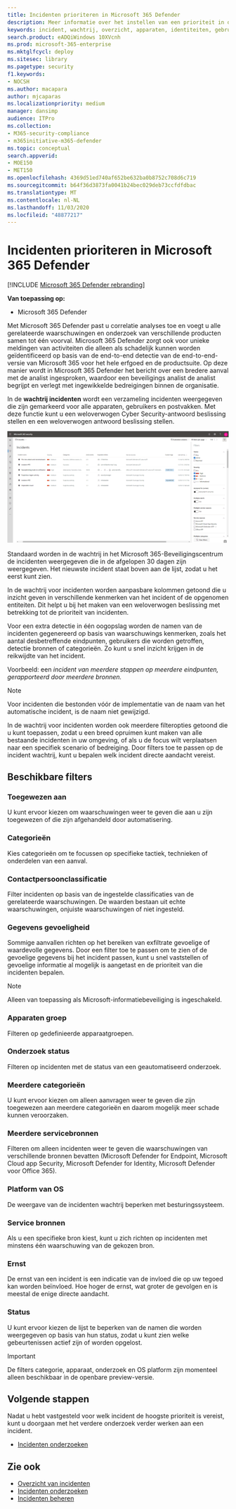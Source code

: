 ```yaml
---
title: Incidenten prioriteren in Microsoft 365 Defender
description: Meer informatie over het instellen van een prioriteit in de wachtrij voor incidenten in Microsoft 365 Defender
keywords: incident, wachtrij, overzicht, apparaten, identiteiten, gebruikers, postvak, e-mail, incidenten
search.product: eADQiWindows 10XVcnh
ms.prod: microsoft-365-enterprise
ms.mktglfcycl: deploy
ms.sitesec: library
ms.pagetype: security
f1.keywords:
- NOCSH
ms.author: macapara
author: mjcaparas
ms.localizationpriority: medium
manager: dansimp
audience: ITPro
ms.collection:
- M365-security-compliance
- m365initiative-m365-defender
ms.topic: conceptual
search.appverid:
- MOE150
- MET150
ms.openlocfilehash: 4369d51ed740af652be632ba0b8752c708d6c719
ms.sourcegitcommit: b64f36d3873fa0041b24bec029deb73ccfdfdbac
ms.translationtype: MT
ms.contentlocale: nl-NL
ms.lasthandoff: 11/03/2020
ms.locfileid: "48877217"
---
```

# <a name="prioritize-incidents-in-microsoft-365-defender"></a>Incidenten prioriteren in Microsoft 365 Defender

[!INCLUDE [Microsoft 365 Defender rebranding](../includes/microsoft-defender.md)]


**Van toepassing op:**
- Microsoft 365 Defender



Met Microsoft 365 Defender past u correlatie analyses toe en voegt u alle gerelateerde waarschuwingen en onderzoek van verschillende producten samen tot één voorval. Microsoft 365 Defender zorgt ook voor unieke meldingen van activiteiten die alleen als schadelijk kunnen worden geïdentificeerd op basis van de end-to-end detectie van de end-to-end-versie van Microsoft 365 voor het hele erfgoed en de productsuite. Op deze manier wordt in Microsoft 365 Defender het bericht over een bredere aanval met de analist ingesproken, waardoor een beveiligings analist de analist begrijpt en verlegt met ingewikkelde bedreigingen binnen de organisatie.


In de **wachtrij incidenten** wordt een verzameling incidenten weergegeven die zijn gemarkeerd voor alle apparaten, gebruikers en postvakken. Met deze functie kunt u een weloverwogen Cyber Security-antwoord beslissing stellen en een weloverwogen antwoord beslissing stellen.


![Afbeelding van een wachtrij voor incidenten](../../media/incidents-queue.png) 

Standaard worden in de wachtrij in het Microsoft 365-Beveiligingscentrum de incidenten weergegeven die in de afgelopen 30 dagen zijn weergegeven. Het nieuwste incident staat boven aan de lijst, zodat u het eerst kunt zien.

In de wachtrij voor incidenten worden aanpasbare kolommen getoond die u inzicht geven in verschillende kenmerken van het incident of de opgenomen entiteiten. Dit helpt u bij het maken van een weloverwogen beslissing met betrekking tot de prioriteit van incidenten.

Voor een extra detectie in één oogopslag worden de namen van de incidenten gegenereerd op basis van waarschuwings kenmerken, zoals het aantal desbetreffende eindpunten, gebruikers die worden getroffen, detectie bronnen of categorieën. Zo kunt u snel inzicht krijgen in de reikwijdte van het incident.

Voorbeeld: een *incident van meerdere stappen op meerdere eindpunten, gerapporteerd door meerdere bronnen.*

> [!NOTE]
> Voor incidenten die bestonden vóór de implementatie van de naam van het automatische incident, is de naam niet gewijzigd.

In de wachtrij voor incidenten worden ook meerdere filteropties getoond die u kunt toepassen, zodat u een breed opruimen kunt maken van alle bestaande incidenten in uw omgeving, of als u de focus wilt verplaatsen naar een specifiek scenario of bedreiging. Door filters toe te passen op de incident wachtrij, kunt u bepalen welk incident directe aandacht vereist. 

## <a name="available-filters"></a>Beschikbare filters

### <a name="assigned-to"></a>Toegewezen aan
U kunt ervoor kiezen om waarschuwingen weer te geven die aan u zijn toegewezen of die zijn afgehandeld door automatisering.

### <a name="categories"></a>Categorieën
Kies categorieën om te focussen op specifieke tactiek, technieken of onderdelen van een aanval. 

### <a name="classification"></a>Contactpersoonclassificatie
Filter incidenten op basis van de ingestelde classificaties van de gerelateerde waarschuwingen. De waarden bestaan uit echte waarschuwingen, onjuiste waarschuwingen of niet ingesteld.

### <a name="data-sensitivity"></a>Gegevens gevoeligheid
Sommige aanvallen richten op het bereiken van exfiltrate gevoelige of waardevolle gegevens. Door een filter toe te passen om te zien of de gevoelige gegevens bij het incident passen, kunt u snel vaststellen of gevoelige informatie al mogelijk is aangetast en de prioriteit van die incidenten bepalen.

>[!NOTE]
>Alleen van toepassing als Microsoft-informatiebeveiliging is ingeschakeld.

### <a name="device-group"></a>Apparaten groep
Filteren op gedefinieerde apparaatgroepen.

### <a name="investigation-state"></a>Onderzoek status
Filteren op incidenten met de status van een geautomatiseerd onderzoek. 

### <a name="multiple-categories"></a>Meerdere categorieën 
U kunt ervoor kiezen om alleen aanvragen weer te geven die zijn toegewezen aan meerdere categorieën en daarom mogelijk meer schade kunnen veroorzaken. 

### <a name="multiple-service-sources"></a>Meerdere servicebronnen 
Filteren om alleen incidenten weer te geven die waarschuwingen van verschillende bronnen bevatten (Microsoft Defender for Endpoint, Microsoft Cloud app Security, Microsoft Defender for Identity, Microsoft Defender voor Office 365).

### <a name="os-platform"></a>Platform van OS
De weergave van de incidenten wachtrij beperken met besturingssysteem.

### <a name="service-sources"></a>Service bronnen
Als u een specifieke bron kiest, kunt u zich richten op incidenten met minstens één waarschuwing van de gekozen bron. 

### <a name="severity"></a>Ernst
De ernst van een incident is een indicatie van de invloed die op uw tegoed kan worden beïnvloed. Hoe hoger de ernst, wat groter de gevolgen en is meestal de enige directe aandacht. 

### <a name="status"></a>Status
U kunt ervoor kiezen de lijst te beperken van de namen die worden weergegeven op basis van hun status, zodat u kunt zien welke gebeurtenissen actief zijn of worden opgelost.

>[!IMPORTANT]
>De filters categorie, apparaat, onderzoek en OS platform zijn momenteel alleen beschikbaar in de openbare preview-versie.


## <a name="next-steps"></a>Volgende stappen
Nadat u hebt vastgesteld voor welk incident de hoogste prioriteit is vereist, kunt u doorgaan met het verdere onderzoek verder werken aan een incident.
- [Incidenten onderzoeken](investigate-incidents.md)


## <a name="see-also"></a>Zie ook
- [Overzicht van incidenten](incidents-overview.md)
- [Incidenten onderzoeken](investigate-incidents.md)
- [Incidenten beheren](manage-incidents.md)
